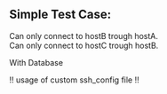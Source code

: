 ## Simple Test Case:

Can only connect to hostB trough hostA.  
Can only connect to hostC trough hostB.

With Database

!! usage of custom ssh_config file !! 
